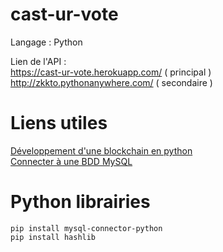 # cast-ur-vote

Langage : Python

Lien de l'API : </br>
https://cast-ur-vote.herokuapp.com/ ( principal )</br>
http://zkkto.pythonanywhere.com/ ( secondaire )

# Liens utiles
[Développement d'une blockchain en python](https://medium.com/coinmonks/python-tutorial-build-a-blockchain-713c706f6531) </br>
[Connecter à une BDD MySQL](https://pynative.com/python-mysql-database-connection/#h-how-to-connect-mysql-database-in-python)

# Python librairies
``` pip
pip install mysql-connector-python
pip install hashlib
```

